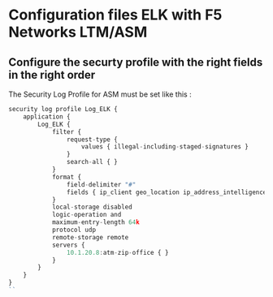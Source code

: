 # Configuration files ELK with F5 Networks LTM/ASM

## Configure the securty profile with the right fields in the right order

The Security Log Profile for ASM must be set like this : 

```js
security log profile Log_ELK {
    application {
        Log_ELK {
            filter {
                request-type {
                    values { illegal-including-staged-signatures }
                }
                search-all { }
            }
            format {
                field-delimiter "#"
                fields { ip_client geo_location ip_address_intelligence src_port dest_ip dest_port protocol method uri x_forwarded_for_header_value request_status support_id session_id username violations violation_rating attack_type query_string policy_name sig_ids sig_names sig_set_names severity request violation_details }
            }
            local-storage disabled
            logic-operation and
            maximum-entry-length 64k
            protocol udp
            remote-storage remote
            servers {
                10.1.20.8:atm-zip-office { }
            }
        }
    }
}
``
